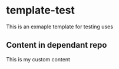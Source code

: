 # template-test


This is an exmaple template for testing uses

## Content in dependant repo

This is my custom content
